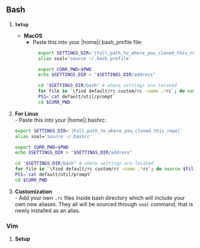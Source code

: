 Bash
----
  1. **`Setup`**  
      - **MacOS**
        - Paste this into your |home|/.bash_profile file:  
          ```bash
            export SETTINGS_DIR='|Full_path_to_where_you_cloned_this_repo|'
            alias soal='source ~/.bash_profile'

            export CURR_PWD=$PWD
            echo $SETTINGS_DIR > "$SETTINGS_DIR/address"

            cd "$SETTINGS_DIR/bash" # where settings are located
            for file in `\find default/rc custom/rc -name .*rc`; do source $file; done;
            PS1=`cat default/util/prompt`
            cd $CURR_PWD
            ```

  2. **For Linux**  
    - Paste this into your |home|/.bashrc:  
      ```bash
      export SETTINGS_DIR='|Full_path_to_where_you_cloned_this_repo|'
      alias soal='source ~/.bashrc'

      export CURR_PWD=$PWD
      echo $SETTINGS_DIR > "$SETTINGS_DIR/address"

      cd "$SETTINGS_DIR/bash" # where settings are located
      for file in `\find default/rc custom/rc -name .*rc`; do source $file; done;
      PS1=`cat default/util/prompt`
      cd $CURR_PWD
      ```

  3. **Customization**  
    - Add your own `.rc` files inside bash directory which will include your own new aliases. They all will be sourced through `soal` command, that is newly installed as an alias.  
  
### Vim
  1. **Setup**

